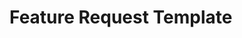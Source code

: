# Feature Request Template

```{include} ../../.github/ISSUE_TEMPLATE/feature-request-template.md
```
